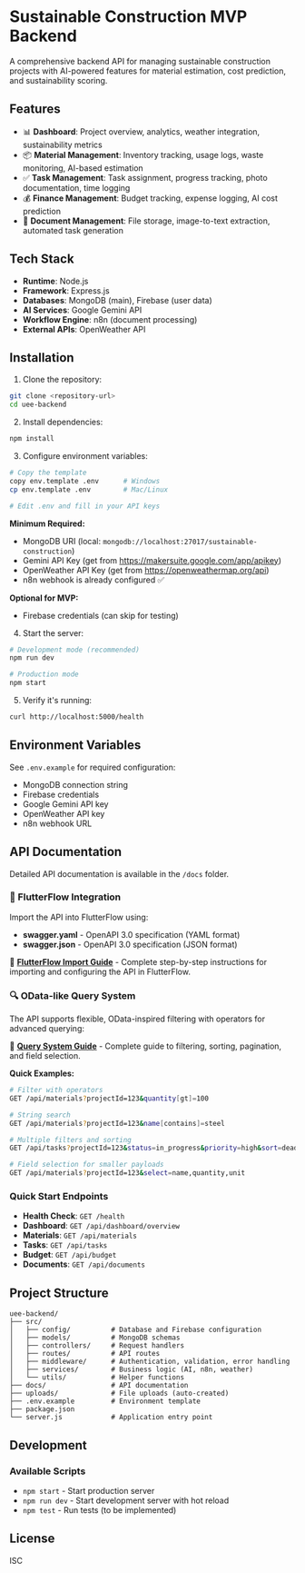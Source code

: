 # Sustainable Construction MVP Backend

A comprehensive backend API for managing sustainable construction projects with AI-powered features for material estimation, cost prediction, and sustainability scoring.

## Features

- 📊 **Dashboard**: Project overview, analytics, weather integration, sustainability metrics
- 📦 **Material Management**: Inventory tracking, usage logs, waste monitoring, AI-based estimation
- ✅ **Task Management**: Task assignment, progress tracking, photo documentation, time logging
- 💰 **Finance Management**: Budget tracking, expense logging, AI cost prediction
- 📄 **Document Management**: File storage, image-to-text extraction, automated task generation

## Tech Stack

- **Runtime**: Node.js
- **Framework**: Express.js
- **Databases**: MongoDB (main), Firebase (user data)
- **AI Services**: Google Gemini API
- **Workflow Engine**: n8n (document processing)
- **External APIs**: OpenWeather API

## Installation

1. Clone the repository:
```bash
git clone <repository-url>
cd uee-backend
```

2. Install dependencies:
```bash
npm install
```

3. Configure environment variables:
```bash
# Copy the template
copy env.template .env      # Windows
cp env.template .env        # Mac/Linux

# Edit .env and fill in your API keys
```

**Minimum Required:**
- MongoDB URI (local: `mongodb://localhost:27017/sustainable-construction`)
- Gemini API Key (get from https://makersuite.google.com/app/apikey)
- OpenWeather API Key (get from https://openweathermap.org/api)
- n8n webhook is already configured ✅

**Optional for MVP:**
- Firebase credentials (can skip for testing)

4. Start the server:
```bash
# Development mode (recommended)
npm run dev

# Production mode
npm start
```

5. Verify it's running:
```bash
curl http://localhost:5000/health
```

## Environment Variables

See `.env.example` for required configuration:
- MongoDB connection string
- Firebase credentials
- Google Gemini API key
- OpenWeather API key
- n8n webhook URL

## API Documentation

Detailed API documentation is available in the `/docs` folder.

### 🚀 FlutterFlow Integration

Import the API into FlutterFlow using:
- **swagger.yaml** - OpenAPI 3.0 specification (YAML format)
- **swagger.json** - OpenAPI 3.0 specification (JSON format)

📖 **[FlutterFlow Import Guide](./FLUTTERFLOW_IMPORT_GUIDE.md)** - Complete step-by-step instructions for importing and configuring the API in FlutterFlow.

### 🔍 OData-like Query System

The API supports flexible, OData-inspired filtering with operators for advanced querying:

📖 **[Query System Guide](./QUERY_GUIDE.md)** - Complete guide to filtering, sorting, pagination, and field selection.

**Quick Examples:**
```bash
# Filter with operators
GET /api/materials?projectId=123&quantity[gt]=100

# String search
GET /api/materials?projectId=123&name[contains]=steel

# Multiple filters and sorting
GET /api/tasks?projectId=123&status=in_progress&priority=high&sort=deadline:asc

# Field selection for smaller payloads
GET /api/materials?projectId=123&select=name,quantity,unit
```

### Quick Start Endpoints

- **Health Check**: `GET /health`
- **Dashboard**: `GET /api/dashboard/overview`
- **Materials**: `GET /api/materials`
- **Tasks**: `GET /api/tasks`
- **Budget**: `GET /api/budget`
- **Documents**: `GET /api/documents`

## Project Structure

```
uee-backend/
├── src/
│   ├── config/          # Database and Firebase configuration
│   ├── models/          # MongoDB schemas
│   ├── controllers/     # Request handlers
│   ├── routes/          # API routes
│   ├── middleware/      # Authentication, validation, error handling
│   ├── services/        # Business logic (AI, n8n, weather)
│   └── utils/           # Helper functions
├── docs/                # API documentation
├── uploads/             # File uploads (auto-created)
├── .env.example         # Environment template
├── package.json
└── server.js            # Application entry point
```

## Development

### Available Scripts

- `npm start` - Start production server
- `npm run dev` - Start development server with hot reload
- `npm test` - Run tests (to be implemented)

## License

ISC

